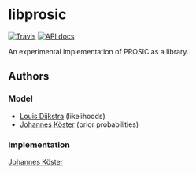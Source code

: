 # libprosic

[![Travis](https://img.shields.io/travis/PROSIC/libprosic.svg?maxAge=2592000?style=flat-square)](https://travis-ci.org/PROSIC/libprosic)
[![API docs](https://img.shields.io/badge/API-documentation-blue.svg)](https://prosic.github.io/libprosic)

An experimental implementation of PROSIC as a library.

## Authors

### Model

* [Louis Dijkstra](https://github.com/louisdijkstra) (likelihoods)
* [Johannes Köster](https://github.com/johanneskoester) (prior probabilities)

### Implementation

[Johannes Köster](https://github.com/johanneskoester)
